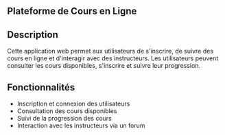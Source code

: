 ## Plateforme de Cours en Ligne

## Description
Cette application web permet aux utilisateurs de s'inscrire, de suivre des cours en ligne et d'interagir avec des instructeurs. Les utilisateurs peuvent consulter les cours disponibles, s'inscrire et suivre leur progression.

## Fonctionnalités
- Inscription et connexion des utilisateurs
- Consultation des cours disponibles
- Suivi de la progression des cours
- Interaction avec les instructeurs via un forum

